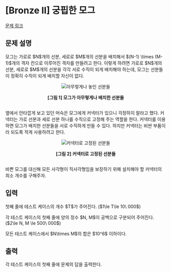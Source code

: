 # [Bronze II] 궁핍한 모그

[문제 링크](https://www.acmicpc.net/problem/34563) 

## 문제 설명

<p>모그는 가로로 $N$개의 선분, 세로로 $M$개의 선분을 배치해서 $(N-1) \times (M-1)$개의 격자 칸으로 이루어진 격자를 만들려고 한다. 이렇게 하려면 가로로 $N$개의 선분, 세로로 $M$개의 선분을 각각 서로 수직이 되게 배치해야 하는데, 모그는 선분들이 정확히 수직이 되게 배치할 자신이 없다.</p>

<div style="display:flex;flex-direction:column;align-items:center;"><img alt="아무렇게나 놓인 선분들" src="https://upload.acmicpc.net/d714a4bd-fb36-40eb-90ba-17774627ce0c/-/preview/" style="max-height:300px;max-width:100%">
<p><strong>[그림 1] 모그가 아무렇게나 배치한 선분들</strong></p>
</div>

<p>옆에서 안타깝게 보고 있던 머슥은 모그에게 커넥터가 있으니 걱정하지 말라고 했다. 커넥터는 가로 선분과 세로 선분 하나를 수직으로 고정해 주는 역할을 한다. 커넥터를 이용하면 모그가 배치한 선분들을 서로 수직하게 만들 수 있다. 하지만 커넥터는 비싼 부품이라 되도록 적게 사용하려고 한다.</p>

<div style="display:flex;flex-direction:column;align-items:center;"><img alt="커넥터로 고정된 선분들" src="https://upload.acmicpc.net/06dd80f4-1532-4c31-b319-1e8af95ebf84/-/preview/" style="max-height:300px;max-width:100%">
<p><strong>[그림 2] 커넥터로 고정된 선분들</strong></p>
</div>

<p>바쁜 모그를 대신해 모든 사각형이 직사각형임을 보장하기 위해 설치해야 할 커넥터의 최소 개수를 구해주자.</p>

## 입력 

 <p>첫째 줄에 테스트 케이스의 개수 $T$가 주어진다. ($1\le T\le 10\ 000$)</p>

<p>각 테스트 케이스의 첫째 줄에 양의 정수 $N, M$이 공백으로 구분되어 주어진다. ($2\le N, M \le 500\ 000$)</p>

<p>모든 테스트 케이스에서 $N\times M$의 합은 $10^6$ 이하이다.</p>

## 출력 

 <p>각 테스트 케이스의 첫째 줄에 문제의 답을 출력한다.</p>

